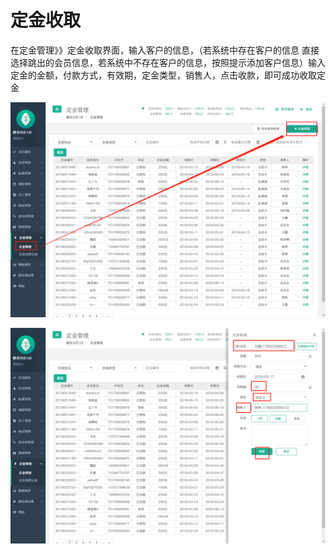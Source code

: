 # 定金收取

在定金管理》》定金收取界面，输入客户的信息，（若系统中存在客户的信息 直接选择跳出的会员信息，若系统中不存在客户的信息，按照提示添加客户信息）输入定金的金额，付款方式，有效期，定金类型，销售人，点击收款，即可成功收取定金

![](../.gitbook/assets/1%20%2823%29.png)

![](../.gitbook/assets/2%20%2831%29.png)

